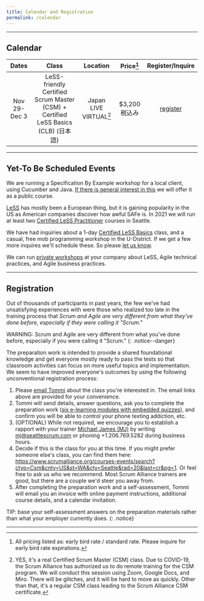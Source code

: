 ```yaml
---
title: Calendar and Registration
permalink: /calendar
---
```


----

## Calendar

| Dates       | Class         |   Location  | Price[^price] | Register/Inquire
| :----------:|:-------------:|:-----------:|:-----:|:---------------:
| Nov 29-Dec 3 | LeSS-friendly Certified Scrum Master (CSM) + Certified LeSS Basics (CLB) (日本語) | Japan LIVE VIRTUAL[^virtual] | $3,200税込み |[register](https://www.odd-e.jp/training/course-detail/185)

----


## Yet-To Be Scheduled Events

We are running a Specification By Example workshop for a local client, using Cucumber and Java.  [If there is general interest in this](/contact) we will offer it as a public course.

[LeSS](https://www.youtube.com/watch?v=1BZf_Oa7W94&rel=0) has mostly been a European thing, but it is gaining popularity in the US as American companies discover how awful SAFe is.  In 2021 we will run at least two [Certified LeSS Practitioner](/education#certified-less-practitioner-principles-to-practices-clp) courses in Seattle.

We have had inquiries about a 1-day [Certified LeSS Basics](/education#certified-less-basics-clb) class, and a casual, free mob programming workshop in the U-District. If we get a few more inquires we'll schedule these.  So please [let us know](/contact).

We can run [private workshops](/coaching) at your company about LeSS, Agile technical practices, and Agile business practices. 

----

## Registration

Out of thousands of participants in past years, the few we've had unsatisfying experiences with were those who realized too late in the training process that _Scrum and Agile are very different from what they've done before, especially if they were calling it "Scrum."_

WARNING: Scrum and Agile are very different from what you've done before, especially if you were calling it "Scrum."
{: .notice--danger}

The preparation work is intended to provide a shared foundational knowledge and get everyone mostly ready to pass the tests so that classroom activities can focus on more useful topics and implementation.  We seem to have improved everyone's outcomes by using the following unconventional registration process:

1. Please [email Tommi](mailto:tommi@seattlescrum.com?subject=training) about the class you're interested in.  The email links above are provided for your convenience.
1. Tommi will send details, answer questions, ask you to complete the preparation work ([six e-learning modules with embedded quizzes](http://ScrumTrainingSeries.com)), and confirm you will be able to control your phone texting addiction, etc.
1. (OPTIONAL) While not required, we encourage you to establish a rapport with your trainer [Michael James (MJ)](https://www.linkedin.com/in/michaeljamesseattle/) by writing <mj@seattlescrum.com> or phoning +1.206.769.5282 during business hours.
1. Decide if this is the class for you at this time.  If you might prefer someone else's class, you can find them here: <https://www.scrumalliance.org/courses-events/search?ctyp=Csm&cnty=US&st=WA&cty=Seattle&rad=20&last=cr&pg=1>.  Or feel free to ask us who we recommend.  Most Scrum Alliance trainers are good, but there are a couple we'd steer you away from.
1. After completing the preparation work and a self-assessment, Tommi will email you an invoice with online payment instructions, additional course details, and a calendar invitation.

TIP: base your self-assessment answers on the preparation materials rather than what your employer currently does.
{: .notice}

----
[^price]: All pricing listed as: early bird rate / standard rate. Please inquire for early bird rate expirations.
[^virtual]: YES, it's a real Certified Scrum Master (CSM) class.  Due to COVID-19, the Scrum Alliance has authorized us to do remote training for the CSM program.  We will conduct this session using Zoom, Google Docs, and Miro.  There will be glitches, and it will be hard to move as quickly.  Other than that, it's a regular CSM class leading to the Scrum Alliance CSM certificate.
